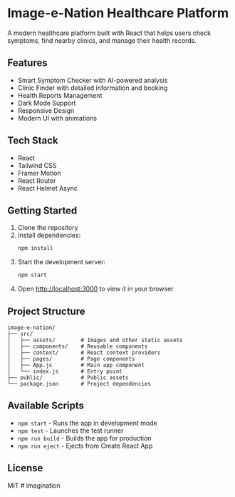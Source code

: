 # Image-e-Nation Healthcare Platform

A modern healthcare platform built with React that helps users check symptoms, find nearby clinics, and manage their health records.

## Features

- Smart Symptom Checker with AI-powered analysis
- Clinic Finder with detailed information and booking
- Health Reports Management
- Dark Mode Support
- Responsive Design
- Modern UI with animations

## Tech Stack

- React
- Tailwind CSS
- Framer Motion
- React Router
- React Helmet Async

## Getting Started

1. Clone the repository
2. Install dependencies:
   ```bash
   npm install
   ```
3. Start the development server:
   ```bash
   npm start
   ```
4. Open [http://localhost:3000](http://localhost:3000) to view it in your browser

## Project Structure

```
image-e-nation/
├── src/
│   ├── assets/        # Images and other static assets
│   ├── components/    # Reusable components
│   ├── context/       # React context providers
│   ├── pages/         # Page components
│   ├── App.js         # Main app component
│   └── index.js       # Entry point
├── public/            # Public assets
└── package.json       # Project dependencies
```

## Available Scripts

- `npm start` - Runs the app in development mode
- `npm test` - Launches the test runner
- `npm run build` - Builds the app for production
- `npm run eject` - Ejects from Create React App

## License

MIT
#   i m a g i n a t i o n  
 
